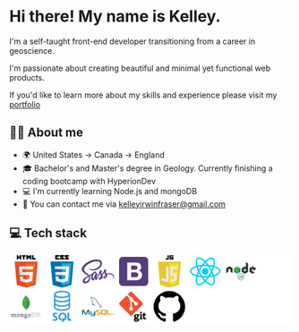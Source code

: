 # Hi there! My name is Kelley.

I'm a self-taught front-end developer transitioning from a career in geoscience. 

I'm passionate about creating beautiful and minimal yet functional web products. 

If you'd like to learn more about my skills and experience please visit my [portfolio](kelleyfraser.com)

## :woman_technologist: About me

- :earth_africa: United States -> Canada -> England
- :mortar_board: Bachelor's and Master's degree in Geology. Currently finishing a coding bootcamp with HyperionDev
- :computer: I'm currently learning Node.js and mongoDB
- :link: You can contact me via [kelleyirwinfraser@gmail.com](kelleyirwinfraser@gmail.com)

## :computer: Tech stack

<div style="background-color:white">
<img width="60px" src="./images/html.png"></img>
<img width="60px" src="./images/css.png"></img>
<img width="60px" src="./images/sass.png"></img>
<img width="60px" src="./images/bootstrap.png"></img>
<img width="60px" src="./images/javascript.png"></img>
<img width="60px" src="./images/react.png"></img>
<img width="60px" src="./images/node.png"></img>
<img width="60px" src="./images/mongoDB.png"></img>
<img width="60px" src="./images/sql.png"></img>
<img width="60px" src="./images/mySQL.png"></img>
<img width="60px" src="./images/git.png"></img>
<img width="60px" src="./images/github.png"></img>
</div>